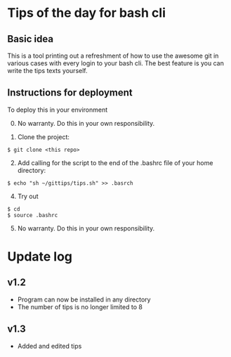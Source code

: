 # Tips of the day for bash cli

## Basic idea

This is a tool printing out a refreshment of how to use the awesome git in various cases with every login to your bash cli. The best feature is you can write the tips texts yourself.

## Instructions for deployment

To deploy this in your environment

0. No warranty. Do this in your own responsibility.

1. Clone the project:

```
$ git clone <this repo>
```

2. Add calling for the script to the end of the .bashrc file of your home directory:

```
$ echo "sh ~/gittips/tips.sh" >> .basrch
```

4. Try out

```
$ cd
$ source .bashrc
```

5. No warranty. Do this in your own responsibility.

# Update log

## v1.2

- Program can now be installed in any directory
- The number of tips is no longer limited to 8

## v1.3

- Added and edited tips
